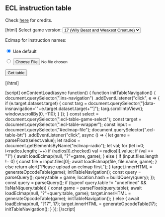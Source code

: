 ## ECL instruction table
Check [here](#s=modding/credits) for credits.  

[html]
Select game version:
<select class='ecl-table-game-select'>
    <option value="08">08 (Imperishable Night)</option>
    <option value="13">13 (Ten Desires)</option>
    <option value="14">14 (Double Dealing Character)</option>
    <option value="14.3">14.3 (Impossible Spell Card)</option>
    <option value="15">15 (Legacy of Lunatic Kingdom)</option>
    <option value="16">16 (Hidden Star in Four Seasons)</option>
    <option value="16.5">16.5 (Violent Disease)</option>
    <option selected value="17">17 (Wily Beast and Weakest Creature)</option>
    <option value="2000">ECLplus</option>
</select>

Eclmap for instruction names:<br><br>
<input type="radio" id="radio-eclmap-default" name="eclmap-radio" value="1" checked>
<label for="radio-eclmap-default">Use default</label>

<input type="radio" id="radio-eclmap-custom" name="eclmap-radio" value="0">
<label for="radio-eclmap-custom"><input type="file" id="eclmap-file"></label>

<button class="ecl-table-btt">Get table</button>
<div class='ecl-table-wrapper'></div>
[/html]

[script]
onContentLoad(async function() {
    function initTableNavigation() {
        document.querySelector(".ins-navigation")
        .addEventListener("click", e => {
            if (e.target.dataset.target) {
                const targ = document.querySelector("[data-insnavigation='"+e.target.dataset.target+"']");
                targ.scrollIntoView();
                window.scrollBy(0, -110);
            }
        });
    }
    const select = document.querySelector(".ecl-table-game-select");
    const target = document.querySelector(".ecl-table-wrapper");
    const input = document.querySelector("#eclmap-file");
    document.querySelector(".ecl-table-btt")
        .addEventListener("click", async () => {
            let game = parseFloat(select.value);
            let radios = document.getElementsByName("eclmap-radio");
            let val;
            for (let i=0; i<radios.length; i++)
                if (radios[i].checked)
                    val = radios[i].value;
            if (val == "1") {
                await loadEclmap(null, "?"+game, game);
            } else {
                if (input.files.length != 0) {
                    const file = input.files[0];
                    await loadEclmap(file, file.name, game);
                } else return alert("Please upload an eclmap first.");
            }
            target.innerHTML = generateOpcodeTable(game);
            initTableNavigation();
            const query = parseQuery();
            query.table = game;
            location.hash = buildQuery(query);
        });
    const query = parseQuery();
    if (typeof query.table != "undefined" && !isNaN(query.table)) {
        const game = parseFloat(query.table);
        await loadEclmap(null, "?"+query.table, game);
        target.innerHTML = generateOpcodeTable(game);
        initTableNavigation();
    } else {
        await loadEclmap(null, "?17", 17);
        target.innerHTML = generateOpcodeTable(17);
        initTableNavigation();
    }
});
[/script]
